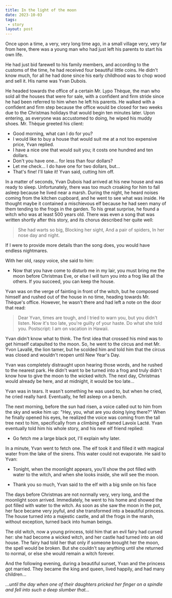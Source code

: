 ```yaml
---
title: In the light of the moon
date: 2023-10-03
tags:
 - story
layout: post
---
```


Once upon a time, a very, very long time ago, in a small village very, very far from here, there was a young man who had just left his parents to start his own life.

He had just bid farewell to his family members, and according to the customs of the time, he had received four beautiful little coins. He didn't know much, for all he had done since his early childhood was to chop wood and sell it. His name was Yvan Dubois.

He headed towards the office of a certain Mr. Lypo Thèque, the man who sold all the houses that were for sale, with a confident and firm stride since he had been referred to him when he left his parents. He walked with a confident and firm step because the office would be closed for two weeks due to the Christmas holidays that would begin ten minutes later. Upon entering, as everyone was accustomed to doing, he wiped his muddy shoes. Mr. Thèque greeted his client:

- Good morning, what can I do for you?
- I would like to buy a house that would suit me at a not too expensive price, Yvan replied.
- I have a nice one that would suit you; it costs one hundred and ten dollars.
- Don't you have one... for less than four dollars?
- Let me check... I do have one for two dollars, but...
- That's fine! I'll take it! Yvan said, cutting him off.

In a matter of seconds, Yvan Dubois had arrived at his new house and was ready to sleep. Unfortunately, there was too much croaking for him to fall asleep because he lived near a marsh. During the night, he heard noises coming from the kitchen cupboard, and he went to see what was inside. He thought maybe it contained a mischievous elf because he had seen many of them tending to the frogs in the garden. To his great surprise, he found a witch who was at least 500 years old. There was even a song that was written shortly after this story, and its chorus described her quite well:

> She had warts so big,
> Blocking her sight,
> And a pair of spiders,
> In her nose day and night.

If I were to provide more details than the song does, you would have endless nightmares.

With her old, raspy voice, she said to him:

- Now that you have come to disturb me in my lair, you must bring me the moon before Christmas Eve, or else I will turn you into a frog like all the others. If you succeed, you can keep the house.

Yvan was on the verge of fainting in front of the witch, but he composed himself and rushed out of the house in no time, heading towards Mr. Thèque's office. However, he wasn't there and had left a note on the door that read:

> Dear Yvan, times are tough, and I tried to warn you, but you didn't listen. Now it's too late, you're guilty of your haste. Do what she told you.
> Postscript: I am on vacation in Hawaii.

Yvan didn't know what to think. The first idea that crossed his mind was to get himself catapulted to the moon. So, he went to the circus and met Mr. Yvon Lavallé, the lion tamer, but he scolded him and told him that the circus was closed and wouldn't reopen until New Year's Day.

Yvan was completely distraught upon hearing those words, and he rushed to the nearest park. He didn't want to be turned into a frog and truly didn't know how to give the moon to the wicked witch. The next day, Christmas would already be here, and at midnight, it would be too late...

Yvan was in tears. It wasn't something he was used to, but when he cried, he cried really hard. Eventually, he fell asleep on a bench.

The next morning, before the sun had risen, a voice called out to him from the sky and woke him up: "Hey, you, what are you doing lying there?" When he finally opened his eyes, he realized the voice was coming from the tall tree next to him, specifically from a climbing elf named Lavoix Lacté. Yvan eventually told him his whole story, and his new elf friend replied:

- Go fetch me a large black pot, I'll explain why later.

In a minute, Yvan went to fetch one. The elf took it and filled it with magical water from the lake of the sirens. This water could not evaporate. He said to Yvan:

- Tonight, when the moonlight appears, you'll show the pot filled with water to the witch, and when she looks inside, she will see the moon.

- Thank you so much, Yvan said to the elf with a big smile on his face

The days before Christmas are not normally very, very long, and the moonlight soon arrived. Immediately, he went to his home and showed the pot filled with water to the witch. As soon as she saw the moon in the pot, her face became very joyful, and she transformed into a beautiful princess. The house turned into a majestic castle, and all the frogs in the marsh, without exception, turned back into human beings.

The old witch, now a young princess, told him that an evil fairy had cursed her: she had become a wicked witch, and her castle had turned into an old house. The fairy had told her that only if someone brought her the moon, the spell would be broken. But she couldn't say anything until she returned to normal, or else she would remain a witch forever.

And the following evening, during a beautiful sunset, Yvan and the princess got married. They became the king and queen, lived happily, and had many children...

*...until the day when one of their daughters pricked her finger on a spindle and fell into such a deep slumber that...*
